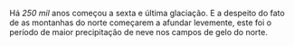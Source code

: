 ﻿Há *250 mil* anos começou a sexta e última glaciação. E a despeito do fato de as montanhas do norte começarem a afundar levemente, este foi o período de maior precipitação de neve nos campos de gelo do norte.